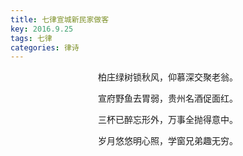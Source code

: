 ```yaml
---
title: 七律宣城新民家做客
key: 2016.9.25
tags: 七律
categories: 律诗
---
```


<p align="center">柏庄绿树锁秋风，仰慕深交聚老翁。
</p>
<p align="center">宣府野鱼去胃弱，贵州名酒促面红。
</p>
<p align="center">三杯已醉忘形外，万事全抛得意中。
</p>
<p align="center">岁月悠悠明心照，学窗兄弟趣无穷。
</p>
<p align="center"></br>
</p>

